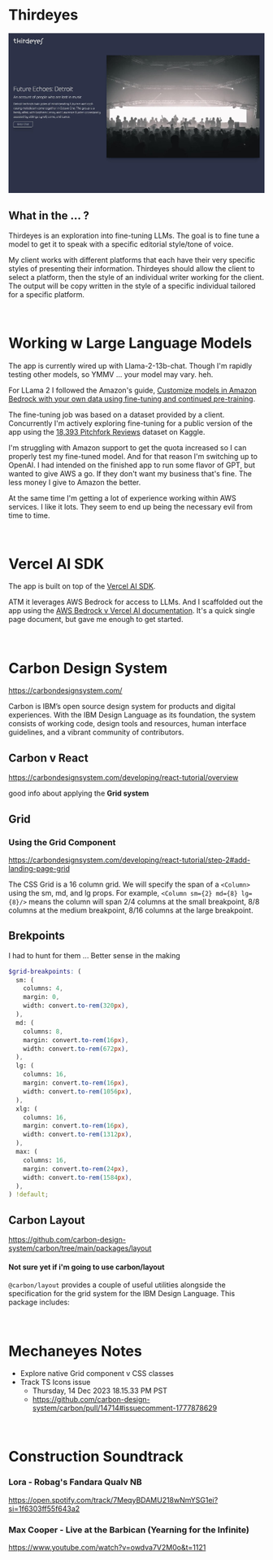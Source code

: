 # Thirdeyes

![Homepage Screenshot - Thursday, 14 Dec 2023 14.21.44 PM PST](./readme/home2023.12.14.jpg)

## What in the ... ?

Thirdeyes is an exploration into fine-tuning LLMs. The goal is to fine tune a model to get it to speak with a specific editorial style/tone of voice.

My client works with different platforms that each have their very specific styles of presenting their information. Thirdeyes should allow the client to select a platform, then the style of an individual writer working for the client. The output will be copy written in the style of a specific individual tailored for a specific platform.

<br>

# Working w Large Language Models

The app is currently wired up with Llama-2-13b-chat. Though I'm rapidly testing other models, so YMMV ... your model may vary. heh.

For LLama 2 I followed the Amazon's guide, [Customize models in Amazon Bedrock with your own data using fine-tuning and continued pre-training](https://aws.amazon.com/blogs/aws/customize-models-in-amazon-bedrock-with-your-own-data-using-fine-tuning-and-continued-pre-training/).

The fine-tuning job was based on a dataset provided by a client. Concurrently I'm actively exploring fine-tuning for a public version of the app using the [18,393 Pitchfork Reviews](https://www.kaggle.com/datasets/nolanbconaway/pitchfork-data) dataset on Kaggle.

I'm struggling with Amazon support to get the quota increased so I can properly test my fine-tuned model. And for that reason I'm switching up to OpenAI. I had intended on the finished app to run some flavor of GPT, but wanted to give AWS a go. If they don't want my business that's fine. The less money I give to Amazon the better.

At the same time I'm getting a lot of experience working within AWS services. I like it lots. They seem to end up being the necessary evil from time to time.


<br>

# Vercel AI SDK

The app is built on top of the [Vercel AI SDK](https://sdk.vercel.ai/docs).

ATM it leverages AWS Bedrock for access to LLMs. And I scaffolded out the app using the [AWS Bedrock v Vercel AI documentation](https://sdk.vercel.ai/docs/guides/providers/aws-bedrock). It's a quick single page document, but gave me enough to get started.



<br>


# Carbon Design System

https://carbondesignsystem.com/

Carbon is IBM’s open source design system for products and digital experiences. With the IBM Design Language as its foundation, the system consists of working code, design tools and resources, human interface guidelines, and a vibrant community of contributors.


## Carbon v React

https://carbondesignsystem.com/developing/react-tutorial/overview

good info about applying the **Grid system**



## Grid

### Using the Grid Component

https://carbondesignsystem.com/developing/react-tutorial/step-2#add-landing-page-grid

The CSS Grid is a 16 column grid. We will specify the span of a `<Column>` using the sm, md, and lg props. For example, `<Column sm={2} md={8} lg={8}/>` means the column will span 2/4 columns at the small breakpoint, 8/8 columns at the medium breakpoint, 8/16 columns at the large breakpoint.


## Brekpoints

I had to hunt for them ... Better sense in the making

```scss
$grid-breakpoints: (
  sm: (
    columns: 4,
    margin: 0,
    width: convert.to-rem(320px),
  ),
  md: (
    columns: 8,
    margin: convert.to-rem(16px),
    width: convert.to-rem(672px),
  ),
  lg: (
    columns: 16,
    margin: convert.to-rem(16px),
    width: convert.to-rem(1056px),
  ),
  xlg: (
    columns: 16,
    margin: convert.to-rem(16px),
    width: convert.to-rem(1312px),
  ),
  max: (
    columns: 16,
    margin: convert.to-rem(24px),
    width: convert.to-rem(1584px),
  ),
) !default;
```


## Carbon Layout

https://github.com/carbon-design-system/carbon/tree/main/packages/layout

#### Not sure yet if i'm going to use carbon/layout

`@carbon/layout` provides a couple of useful utilities alongside the specification for the grid system for the IBM Design Language. This package includes:


<br>



# Mechaneyes Notes

- Explore native Grid component v CSS classes
- Track TS Icons issue
  - Thursday, 14 Dec 2023 18.15.33 PM PST
  - https://github.com/carbon-design-system/carbon/pull/14714#issuecomment-1777878629



<br>

# Construction Soundtrack

### Lora - Robag's Fandara Qualv NB
https://open.spotify.com/track/7MeqyBDAMU218wNmYSG1ei?si=1f6303ff55f643a2

### Max Cooper - Live at the Barbican (Yearning for the Infinite)
https://www.youtube.com/watch?v=owdva7V2M0o&t=1121
